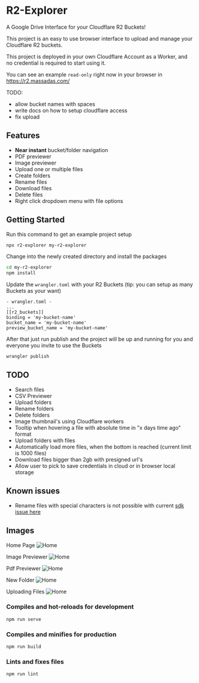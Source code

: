 # R2-Explorer

A Google Drive Interface for your Cloudflare R2 Buckets!

This project is an easy to use browser interface to upload and manage your Cloudflare R2 buckets.

This project is deployed in your own Cloudflare Account as a Worker, and no credential is required to start using it.

You can see an example `read-only` right now in your browser in https://r2.massadas.com/

TODO:
- allow bucket names with spaces
- write docs on how to setup cloudflare access
- fix upload

## Features

- **Near instant** bucket/folder navigation
- PDF previewer
- Image previewer
- Upload one or multiple files
- Create folders
- Rename files
- Download files
- Delete files
- Right click dropdown menu with file options

## Getting Started

Run this command to get an example project setup

```bash
npx r2-explorer my-r2-explorer
```

Change into the newly created directory and install the packages

```bash
cd my-r2-explorer
npm install
```

Update the `wrangler.toml` with your R2 Buckets (tip: you can setup as many Buckets as your want)

```
- wrangler.toml -
...
[[r2_buckets]]
binding = 'my-bucket-name'
bucket_name = 'my-bucket-name'
preview_bucket_name = 'my-bucket-name'
```

After that just run publish and the project will be up and running for you and everyone you invite to use the Buckets

```bash
wrangler publish
```

## TODO

- Search files
- CSV Previewer
- Upload folders
- Rename folders
- Delete folders
- Image thumbnail's using Cloudflare workers
- Tooltip when hovering a file with absolute time in "x days time ago" format
- Upload folders with files
- Automatically load more files, when the bottom is reached (current limit is 1000 files)
- Download files bigger than 2gb with presigned url's
- Allow user to pick to save credentials in cloud or in browser local storage

## Known issues

- Rename files with special characters is not possible with current [sdk issue here](https://github.com/aws/aws-sdk-js/issues/1949)

## Images

Home Page
![Home](https://github.com/G4brym/R2-Explorer/raw/master/docs/images/home.png)

Image Previewer
![Home](https://github.com/G4brym/R2-Explorer/raw/master/docs/images/image-preview.png)

Pdf Previewer
![Home](https://github.com/G4brym/R2-Explorer/raw/master/docs/images/pdf-preview.png)

New Folder
![Home](https://github.com/G4brym/R2-Explorer/raw/master/docs/images/new-folder.png)

Uploading Files
![Home](https://github.com/G4brym/R2-Explorer/raw/master/docs/images/uploading-files.png)

### Compiles and hot-reloads for development

```
npm run serve
```

### Compiles and minifies for production

```
npm run build
```

### Lints and fixes files

```
npm run lint
```
